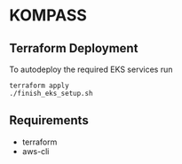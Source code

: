 # KOMPASS

## Terraform Deployment
To autodeploy the required EKS services run  
```shell
terraform apply
./finish_eks_setup.sh
```

## Requirements
*  terraform  
*  aws-cli  

